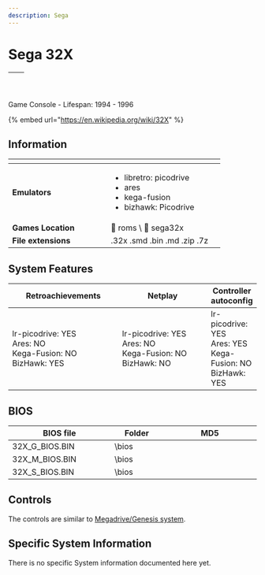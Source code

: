 ```yaml
---
description: Sega
---
```


# Sega 32X

| <p></p><p><picture><source srcset="https://raw.githubusercontent.com/fabricecaruso/es-theme-carbon/91d85c7849cc550b0cac4e75cb8e0923d3b61b5e/art/logos/sega32x-w.svg" media="(prefers-color-scheme: dark)"><img src="https://i.imgur.com/MpFRZpl.png" alt="" data-size="original"></picture></p> | <p></p><p><img src="https://i.imgur.com/CNRCcAe.png" alt="" data-size="original"></p> |
| ----------------------------------------------------------------------------------------------------------------------------------------------------------------------------------------------------------------------------------------------------------------------------------------------- | ------------------------------------------------------------------------------------- |

Game Console - Lifespan: 1994 - 1996

{% embed url="https://en.wikipedia.org/wiki/32X" %}

## Information

<table data-header-hidden><thead><tr><th width="184"></th><th></th><th data-hidden></th></tr></thead><tbody><tr><td><strong>Emulators</strong></td><td><ul><li>libretro: picodrive</li><li>ares</li><li>kega-fusion</li><li>bizhawk: Picodrive</li></ul></td><td></td></tr><tr><td><strong>Games Location</strong></td><td><span data-gb-custom-inline data-tag="emoji" data-code="1f4c1">📁</span> roms \ <span data-gb-custom-inline data-tag="emoji" data-code="1f4c2">📂</span> sega32x</td><td></td></tr><tr><td><strong>File extensions</strong></td><td>.32x .smd .bin .md .zip .7z</td><td></td></tr></tbody></table>

## System Features

<table><thead><tr><th width="256">Retroachievements</th><th width="243">Netplay</th><th>Controller autoconfig</th></tr></thead><tbody><tr><td>lr-picodrive: YES<br>Ares: NO<br>Kega-Fusion: NO<br>BizHawk: YES</td><td>lr-picodrive: YES<br>Ares: NO<br>Kega-Fusion: NO<br>BizHawk: NO</td><td>lr-picodrive: YES<br>Ares: YES<br>Kega-Fusion: NO<br>BizHawk: YES</td></tr></tbody></table>

## BIOS

<table><thead><tr><th width="266">BIOS file</th><th width="140">Folder</th><th width="341">MD5</th></tr></thead><tbody><tr><td>32X_G_BIOS.BIN</td><td>\bios</td><td></td></tr><tr><td>32X_M_BIOS.BIN</td><td>\bios</td><td></td></tr><tr><td>32X_S_BIOS.BIN</td><td>\bios</td><td></td></tr></tbody></table>

## Controls

The controls are similar to [Megadrive/Genesis system](megadrive-genesis.md#controls).

## Specific System Information

There is no specific System information documented here yet.
